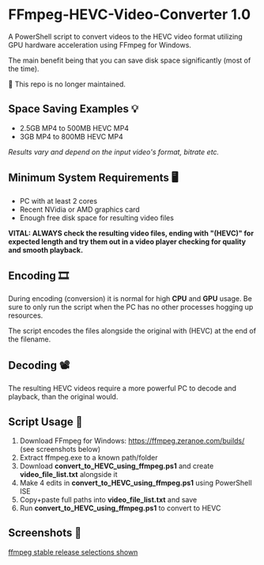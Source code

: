 
# FFmpeg-HEVC-Video-Converter 1.0

A PowerShell script to convert videos to the HEVC video format utilizing GPU hardware acceleration using FFmpeg for Windows.

The main benefit being that you can save disk space significantly (most of the time).

🛑 This repo is no longer maintained.

## Space Saving Examples 💡

- 2.5GB MP4 to 500MB HEVC MP4
- 3GB MP4 to 800MB HEVC MP4

_Results vary and depend on the input video's format, bitrate etc._

## Minimum System Requirements 🖥️

- PC with at least 2 cores
- Recent NVidia or AMD graphics card
- Enough free disk space for resulting video files

**VITAL: ALWAYS check the resulting video files, ending with "(HEVC)" for expected length and try them out in a video player checking for quality and smooth playback.**

## Encoding 🎞️

During encoding (conversion) it is normal for high **CPU** and **GPU** usage. Be sure to only run the script when the PC has no other processes hogging up resources.

The script encodes the files alongside the original with (HEVC) at the end of the filename.

## Decoding 📽️

The resulting HEVC videos require a more powerful PC to decode and playback, than the original would.

## Script Usage 📜

1. Download FFmpeg for Windows: https://ffmpeg.zeranoe.com/builds/ (see screenshots below)
2. Extract ffmpeg.exe to a known path/folder
3. Download **convert_to_HEVC_using_ffmpeg.ps1** and create **video_file_list.txt** alongside it
4. Make 4 edits in **convert_to_HEVC_using_ffmpeg.ps1** using PowerShell ISE
5. Copy+paste full paths into **video_file_list.txt** and save
6. Run **convert_to_HEVC_using_ffmpeg.ps1** to convert to HEVC

## Screenshots 📸

[ffmpeg stable release selections shown](https://raw.githubusercontent.com/hl2guide/FFmpeg-HEVC-Video-Converter/master/MEDIA/FFmpeg.png "FFMPEG Download Example")
